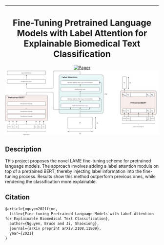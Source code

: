 ---

<div align="center">    
 
# Fine-Tuning Pretrained Language Models with Label Attention for Explainable Biomedical Text Classification     

[![Paper](http://img.shields.io/badge/paper-arxiv.1001.2234-B31B1B.svg)](https://arxiv.org/abs/2108.11809)
![LAME](images/lame.png)
</div>
 
## Description   
This project proposes the novel LAME fine-tuning scheme for pretrained language models. The approach involves adding a label attention module on top of a pretrained BERT, thereby injecting label information into the fine-tuning process. Results show this method outperform previous ones, while rendering the classification more explainable.

## Citation   
```
@article{nguyen2021fine,
  title={Fine-tuning Pretrained Language Models with Label Attention for Explainable Biomedical Text Classification},
  author={Nguyen, Bruce and Ji, Shaoxiong},
  journal={arXiv preprint arXiv:2108.11809},
  year={2021}
}
```   
